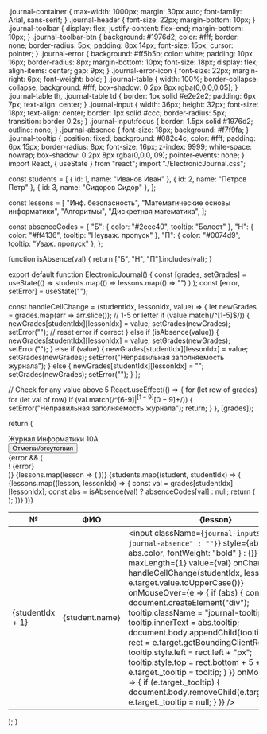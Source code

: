 <!DOCTYPE html>
.journal-container {
  max-width: 1000px;
  margin: 30px auto;
  font-family: Arial, sans-serif;
}
.journal-header {
  font-size: 22px;
  margin-bottom: 10px;
}
.journal-toolbar {
  display: flex;
  justify-content: flex-end;
  margin-bottom: 10px;
}
.journal-toolbar-btn {
  background: #1976d2;
  color: #fff;
  border: none;
  border-radius: 5px;
  padding: 8px 14px;
  font-size: 15px;
  cursor: pointer;
}
.journal-error {
  background: #ff5b5b;
  color: white;
  padding: 10px 16px;
  border-radius: 8px;
  margin-bottom: 10px;
  font-size: 18px;
  display: flex;
  align-items: center;
  gap: 9px;
}
.journal-error-icon {
  font-size: 22px;
  margin-right: 6px;
  font-weight: bold;
}
.journal-table {
  width: 100%;
  border-collapse: collapse;
  background: #fff;
  box-shadow: 0 2px 8px rgba(0,0,0,0.05);
}
.journal-table th, .journal-table td {
  border: 1px solid #e2e2e2;
  padding: 6px 7px;
  text-align: center;
}
.journal-input {
  width: 36px;
  height: 32px;
  font-size: 18px;
  text-align: center;
  border: 1px solid #ccc;
  border-radius: 5px;
  transition: border 0.2s;
}
.journal-input:focus {
  border: 1.5px solid #1976d2;
  outline: none;
}
.journal-absence {
  font-size: 18px;
  background: #f7f9fa;
}
.journal-tooltip {
  position: fixed;
  background: #082c4c;
  color: #fff;
  padding: 6px 15px;
  border-radius: 8px;
  font-size: 16px;
  z-index: 9999;
  white-space: nowrap;
  box-shadow: 0 2px 8px rgba(0,0,0,.09);
  pointer-events: none;
}
import React, { useState } from "react";
import "./ElectronicJournal.css";

const students = [
  { id: 1, name: "Иванов Иван" },
  { id: 2, name: "Петров Петр" },
  { id: 3, name: "Сидоров Сидор" },
];

const lessons = [
  "Инф. безопасность",
  "Математические основы информатики",
  "Алгоритмы",
  "Дискретная математика",
];

const absenceCodes = {
  "Б": { color: "#2ecc40", tooltip: "Болеет" },
  "Н": { color: "#ff4136", tooltip: "Неуваж. пропуск" },
  "П": { color: "#0074d9", tooltip: "Уваж. пропуск" },
};

function isAbsence(val) {
  return ["Б", "Н", "П"].includes(val);
}

export default function ElectronicJournal() {
  const [grades, setGrades] = useState(() =>
    students.map(() =>
      lessons.map(() => "")
    )
  );
  const [error, setError] = useState("");

  const handleCellChange = (studentIdx, lessonIdx, value) => {
    let newGrades = grades.map(arr => arr.slice());
    // 1-5 or letter
    if (value.match(/^[1-5]$/)) {
      newGrades[studentIdx][lessonIdx] = value;
      setGrades(newGrades);
      setError(""); // reset error if correct
    } else if (isAbsence(value)) {
      newGrades[studentIdx][lessonIdx] = value;
      setGrades(newGrades);
      setError("");
    } else if (value) {
      newGrades[studentIdx][lessonIdx] = value;
      setGrades(newGrades);
      setError("Неправильная заполняемость журнала");
    } else {
      newGrades[studentIdx][lessonIdx] = "";
      setGrades(newGrades);
      setError("");
    }
  };

  // Check for any value above 5
  React.useEffect(() => {
    for (let row of grades)
      for (let val of row)
        if (val.match(/^[6-9]$|^[1-9][0-9]+$/)) {
          setError("Неправильная заполняемость журнала");
          return;
        }
  }, [grades]);

  return (
    <div className="journal-container">
      <div className="journal-header">
        Журнал Информатики 10А
      </div>
      <div className="journal-toolbar">
        <button className="journal-toolbar-btn">Отметки/отсутствия</button>
      </div>
      {error && (
        <div className="journal-error">
          <span className="journal-error-icon">!</span>
          {error}
        </div>
      )}
      <table className="journal-table">
        <thead>
          <tr>
            <th>№</th>
            <th>ФИО</th>
            {lessons.map(lesson => (
              <th key={lesson}>{lesson}</th>
            ))}
          </tr>
        </thead>
        <tbody>
          {students.map((student, studentIdx) => (
            <tr key={student.id}>
              <td>{studentIdx + 1}</td>
              <td>{student.name}</td>
              {lessons.map((lesson, lessonIdx) => {
                const val = grades[studentIdx][lessonIdx];
                const abs = isAbsence(val) ? absenceCodes[val] : null;
                return (
                  <td key={lessonIdx} className="journal-cell">
                    <input
                      className={`journal-input${abs ? " journal-absence" : ""}`}
                      style={abs ? { color: abs.color, fontWeight: "bold" } : {}}
                      type="text"
                      maxLength={1}
                      value={val}
                      onChange={e => handleCellChange(studentIdx, lessonIdx, e.target.value.toUpperCase())}
                      onMouseOver={e => {
                        if (abs) {
                          const tooltip = document.createElement("div");
                          tooltip.className = "journal-tooltip";
                          tooltip.innerText = abs.tooltip;
                          document.body.appendChild(tooltip);
                          const rect = e.target.getBoundingClientRect();
                          tooltip.style.left = rect.left + "px";
                          tooltip.style.top = rect.bottom + 5 + "px";
                          e.target._tooltip = tooltip;
                        }
                      }}
                      onMouseOut={e => {
                        if (e.target._tooltip) {
                          document.body.removeChild(e.target._tooltip);
                          e.target._tooltip = null;
                        }
                      }}
                    />
                  </td>
                );
              })}
            </tr>
          ))}
        </tbody>
      </table>
    </div>
  );
}
